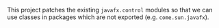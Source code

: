 This project patches the existing `javafx.control` modules so that we can use classes in packages which are not exported
(e.g. `come.sun.javafx`).
